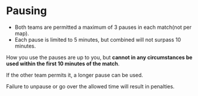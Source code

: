 # Pausing
- Both teams are permitted a maximum of 3 pauses in each match(not per map).
- Each pause is limited to 5 minutes, but combined will not surpass 10 minutes. 

How you use the pauses are up to you, but **cannot in any circumstances be used within the first 10 minutes of the match**.

If the other team permits it, a longer pause can be used. 

Failure to unpause or go over the allowed time will result in penalties.